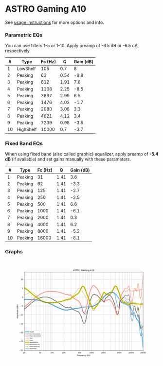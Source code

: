 # ASTRO Gaming A10
See [usage instructions](https://github.com/jaakkopasanen/AutoEq#usage) for more options and info.

### Parametric EQs
You can use filters 1-5 or 1-10. Apply preamp of -6.5 dB or -6.5 dB, respectively.

|   # | Type      |   Fc (Hz) |    Q |   Gain (dB) |
|-----|-----------|-----------|------|-------------|
|   1 | LowShelf  |       105 | 0.7  |         8   |
|   2 | Peaking   |        63 | 0.54 |        -9.8 |
|   3 | Peaking   |       612 | 1.91 |         7.6 |
|   4 | Peaking   |      1108 | 2.25 |        -8.5 |
|   5 | Peaking   |      3897 | 2.99 |         6.5 |
|   6 | Peaking   |      1476 | 4.02 |        -1.7 |
|   7 | Peaking   |      2080 | 3.08 |         3.3 |
|   8 | Peaking   |      4621 | 4.12 |         3.4 |
|   9 | Peaking   |      7239 | 0.98 |        -3.5 |
|  10 | HighShelf |     10000 | 0.7  |        -3.7 |

### Fixed Band EQs
When using fixed band (also called graphic) equalizer, apply preamp of **-5.4 dB** (if available) and set gains manually with these parameters.

|   # | Type    |   Fc (Hz) |    Q |   Gain (dB) |
|-----|---------|-----------|------|-------------|
|   1 | Peaking |        31 | 1.41 |         3.6 |
|   2 | Peaking |        62 | 1.41 |        -3.3 |
|   3 | Peaking |       125 | 1.41 |        -2.7 |
|   4 | Peaking |       250 | 1.41 |        -2.5 |
|   5 | Peaking |       500 | 1.41 |         6.6 |
|   6 | Peaking |      1000 | 1.41 |        -6.1 |
|   7 | Peaking |      2000 | 1.41 |         0.3 |
|   8 | Peaking |      4000 | 1.41 |         6.2 |
|   9 | Peaking |      8000 | 1.41 |        -5.2 |
|  10 | Peaking |     16000 | 1.41 |        -8.1 |

### Graphs
![](./ASTRO%20Gaming%20A10.png)

